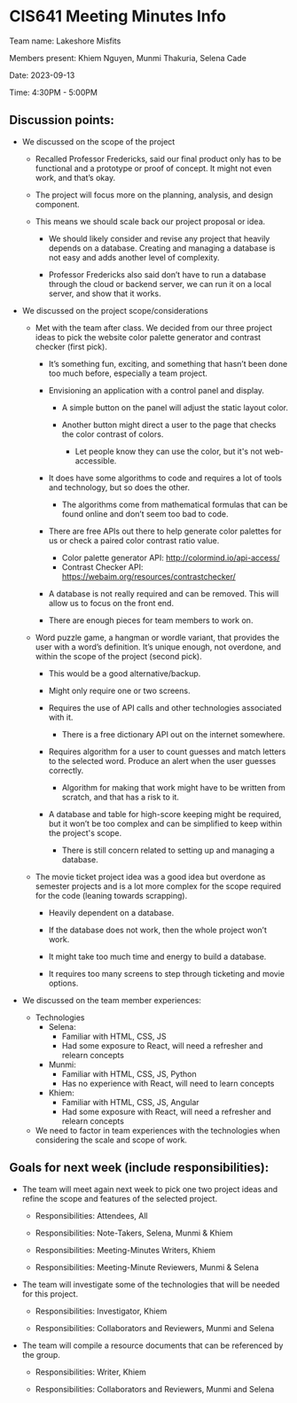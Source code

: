 # CIS641 Meeting Minutes Info

Team name: Lakeshore Misfits

Members present: Khiem Nguyen, Munmi Thakuria, Selena Cade

Date: 2023-09-13

Time: 4:30PM - 5:00PM

## Discussion points:

-   We discussed on the scope of the project

    -   Recalled Professor Fredericks, said our final product only has to be functional and a prototype or proof of concept. It might not even work, and that’s okay.

    -   The project will focus more on the planning, analysis, and design component.

    -   This means we should scale back our project proposal or idea.

        -   We should likely consider and revise any project that heavily depends on a database. Creating and managing a database is not easy and adds another level of complexity.

        -   Professor Fredericks also said don’t have to run a database through the cloud or backend server, we can run it on a local server, and show that it works.

-   We discussed on the project scope/considerations

    -   Met with the team after class. We decided from our three project ideas to pick the website color palette generator and contrast checker (first pick).

        -   It’s something fun, exciting, and something that hasn’t been done too much before, especially a team project.

        -   Envisioning an application with a control panel and display.

            -   A simple button on the panel will adjust the static layout color.

            -   Another button might direct a user to the page that checks the color contrast of colors.
                -   Let people know they can use the color, but it's not web-accessible.

        -   It does have some algorithms to code and requires a lot of tools and technology, but so does the other.

            -   The algorithms come from mathematical formulas that can be found online and don’t seem too bad to code.

        -   There are free APIs out there to help generate color palettes for us or check a paired color contrast ratio value.

            -   Color palette generator API: http://colormind.io/api-access/
            -   Contrast Checker API: https://webaim.org/resources/contrastchecker/

        -   A database is not really required and can be removed. This will allow us to focus on the front end.

        -   There are enough pieces for team members to work on.

    -   Word puzzle game, a hangman or wordle variant, that provides the user with a word’s definition. It’s unique enough, not overdone, and within the scope of the project (second pick).

        -   This would be a good alternative/backup.

        -   Might only require one or two screens.

        -   Requires the use of API calls and other technologies associated with it.

            -   There is a free dictionary API out on the internet somewhere.

        -   Requires algorithm for a user to count guesses and match letters to the selected word. Produce an alert when the user guesses correctly.

            -   Algorithm for making that work might have to be written from scratch, and that has a risk to it.

        -   A database and table for high-score keeping might be required, but it won’t be too complex and can be simplified to keep within the project's scope.

            -   There is still concern related to setting up and managing a database.

    -   The movie ticket project idea was a good idea but overdone as semester projects and is a lot more complex for the scope required for the code (leaning towards scrapping).

        -   Heavily dependent on a database.

        -   If the database does not work, then the whole project won’t work.

        -   It might take too much time and energy to build a database.

        -   It requires too many screens to step through ticketing and movie options.

-   We discussed on the team member experiences:
    -   Technologies
        -   Selena:
            -   Familiar with HTML, CSS, JS
            -   Had some exposure to React, will need a refresher and relearn concepts
        -   Munmi:
            -   Familiar with HTML, CSS, JS, Python
            -   Has no experience with React, will need to learn concepts
        -   Khiem:
            -   Familiar with HTML, CSS, JS, Angular
            -   Had some exposure with React, will need a refresher and relearn concepts
    -   We need to factor in team experiences with the technologies when considering the scale and scope of work.

## Goals for next week (include responsibilities):

-   The team will meet again next week to pick one two project ideas and refine the scope and features of the selected project.

    -   Responsibilities: Attendees, All

    -   Responsibilities: Note-Takers, Selena, Munmi & Khiem

    -   Responsibilities: Meeting-Minutes Writers, Khiem

    -   Responsibilities: Meeting-Minute Reviewers, Munmi & Selena

-   The team will investigate some of the technologies that will be needed for this project.

    -   Responsibilities: Investigator, Khiem

    -   Responsibilities: Collaborators and Reviewers, Munmi and Selena

-   The team will compile a resource documents that can be referenced by the group.

    -   Responsibilities: Writer, Khiem

    -   Responsibilities: Collaborators and Reviewers, Munmi and Selena

